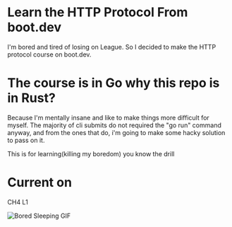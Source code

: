 # Learn the HTTP Protocol From boot.dev

I'm bored and tired of losing on League.
So I decided to make the HTTP protocol course on boot.dev.

# The course is in Go why this repo is in Rust?

Because I'm mentally insane and like to make things more difficult for myself.
The majority of cli submits do not required the "go run" command anyway, and from the ones that do, i'm going to make some hacky solution to pass on it.

This is for learning(killing my boredom) you know the drill

# Current on

CH4 L1

![Bored Sleeping GIF](https://tenor.com/pt-BR/view/zaza-zazaki-kirmancki-kurdish-ez-gif-6478710704345331969)

